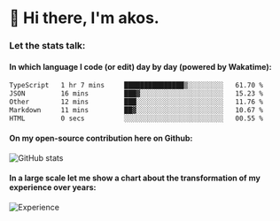 # 👋 Hi there, I'm akos. 


### Let the stats talk:


#### In which language I code (or edit) day by day (powered by Wakatime): 

<!--START_SECTION:waka-->

```txt
TypeScript   1 hr 7 mins     ███████████████▒░░░░░░░░░   61.70 %
JSON         16 mins         ███▓░░░░░░░░░░░░░░░░░░░░░   15.23 %
Other        12 mins         ███░░░░░░░░░░░░░░░░░░░░░░   11.76 %
Markdown     11 mins         ██▓░░░░░░░░░░░░░░░░░░░░░░   10.67 %
HTML         0 secs          ░░░░░░░░░░░░░░░░░░░░░░░░░   00.55 %
```

<!--END_SECTION:waka-->

#### On my open-source contribution here on Github:
 
![GitHub stats](https://github-readme-stats.vercel.app/api?username=akosbalasko)

#### In a large scale let me show a chart about the transformation of my experience over years:   

![Experience](https://cr-skills-chart-widget.azurewebsites.net/api/api?username=akosbalasko)
